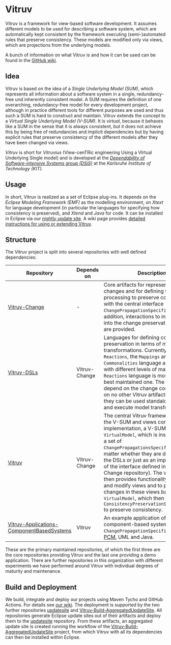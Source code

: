 # Vitruv

Vitruv is a framework for view-based software development. It assumes different models to be used for describing a software system,
which are automatically kept consistent by the framework executing (semi-)automated rules that preserve consistency. These models are modified only via views, which are projections from the underlying models. 

A bunch of information on what Vitruv is and how it can be used can be found in the [GitHub wiki](http://github.com/vitruv-tools/.github/wiki).

## Idea

Vitruv is based on the idea of a _Single Underlying Model (SUM)_, which represents all information about a software system in a single, redundancy-free und inherently consistent model. A SUM requires the definition of one overarching, redundancy-free model for every development project, although in practice different tools for different purposes are used and thus such a SUM is hard to construct and maintain. Vitruv extends the concept to a _Virtual Single Underlying Model (V-SUM)_. It is _virtual_, because it behaves like a SUM in the sense that it is always consistent, but it does not achieve this by being free of redundancies and implicit dependencies but by having explicit rules that preserve consistency of the different models after they have been changed via views.

_Vitruv_ is short for _Vitruvius_ (VIew-cenTRic engineering Using a VIrtual Underlying Single model) and is developed at the
[_Dependability of Software-intensive Systems group (DSiS)_](http://dsis.kastel.kit.edu/) at the _Karlsruhe Institute of Technology (KIT)_.

## Usage

In short, Vitruv is realized as a set of Eclipse plug-ins. It depends on the _Eclipse Modeling Framework (EMF)_ as the modelling environment, on _Xtext_ for language development (in particular the languages for specifying how consistency is preserved), and _Xtend_ and _Java_ for code. 
It can be installed in Eclipse via our [nightly update site](http://vitruv.tools/updatesite/nightly/aggregated). A wiki page provides [detailed instructions for using or extending Vitruv](https://github.com/vitruv-tools/.github/wiki/Getting-Started).

## Structure

The Vitruv project is split into several repositories with well defined dependencies:

| Repository | Depends on | Description | CI |
| ---------- | ---------- | ----------- | -- |
| [Vitruv-Change](https://github.com/vitruv-tools/Vitruv-Change) | - | Core artifacts for representing model changes and for defining their processing to preserve consistency with the central interface `ChangePropagationSpecification`. In addition, interactions to involve the user into the change preservation process are provided. | [![GitHub Action CI](https://github.com/vitruv-tools/Vitruv-Change/workflows/CI/badge.svg)](https://github.com/vitruv-tools/Vitruv-Change/actions?query=workflow%3ACI) |
| [Vitruv-DSLs](https://github.com/vitruv-tools/Vitruv-DSLs) | Vitruv-Change | Languages for defining consistency preservation in terms of model transformations. Currently, the `Reactions`, the `Mappings` and the `Commonalities` language are available with different levels of maturity. The `Reactions` language is most used and best maintained one. The DSLs only depend on the change core artifacts but on no other Vitruv artifacts, such that they can be used standalone to define and execute model transformations. | [![GitHub Action CI](https://github.com/vitruv-tools/Vitruv-DSLs/workflows/CI/badge.svg)](https://github.com/vitruv-tools/Vitruv-DSLs/actions?query=workflow%3ACI) |
| [Vitruv](https://github.com/vitruv-tools/Vitruv) | Vitruv-Change | The central Vitruv framework providing the V-SUM and views concepts. In the implementation, a V-SUM is called `VirtualModel`, which is instantiated with a set of `ChangePropagationsSpecifications` (no matter whether they are developed with the DSLs or just as an implementation of the interface defined in the Vitruv-Change repository). The `VirtualModel` then provides functionality to derive and modify views and to propagate the changes in these views back to the `VirtualModel`, which then executes the `ConsistencyPreservationSpecifications` to preserve consistency. | [![GitHub Action CI](https://github.com/vitruv-tools/Vitruv/workflows/CI/badge.svg)](https://github.com/vitruv-tools/Vitruv/actions?query=workflow%3ACI) |
| [Vitruv-Applications-ComponentBasedSystems](https://github.com/vitruv-tools/Vitruv-Applications-ComponentBasedSystems) | Vitruv | An example application of Vitruv for component-based systems, providing `ChangePropagationSpecifications` for [PCM](https://palladio-simulator.com), UML and Java. | [![GitHub Action CI](https://github.com/vitruv-tools/Vitruv-Applications-ComponentBasedSystems/workflows/CI/badge.svg)](https://github.com/vitruv-tools/Vitruv-Applications-ComponentBasedSystems/actions?query=workflow%3ACI) |

These are the primary maintained repositories, of which the first three are the core repositories providing Vitruv and the last one providing a demo application. There are further repositories in this organization with different experiments we have performed around Vitruv with individual degrees of maturity and maintenance.

## Build and Deployment

We build, integrate and deploy our projects using Maven Tycho and GitHub Actions. For details see [our wiki](https://github.com/vitruv-tools/Vitruv/wiki/Build-and-Continuous-Integration). The deployment is supported by the two further repositories [updatesite](https://github.com/vitruv-tools/updatesite) and [Vitruv-Build-AggregatedUpdateSite](https://github.com/vitruv-tools/Vitruv-Build-AggregatedUpdateSite). All repositories generate Eclipse update sites out of their artifacts and deploy them to the [updatesite](https://github.com/vitruv-tools/updatesite) repository. From these artifacts, an aggregated update site is created running the workflow of the [Vitruv-Build-AggregatedUpdateSite](https://github.com/vitruv-tools/Vitruv-Build-AggregatedUpdateSite) project, from which Vitruv with all its dependencies can then be installed within Eclipse.
